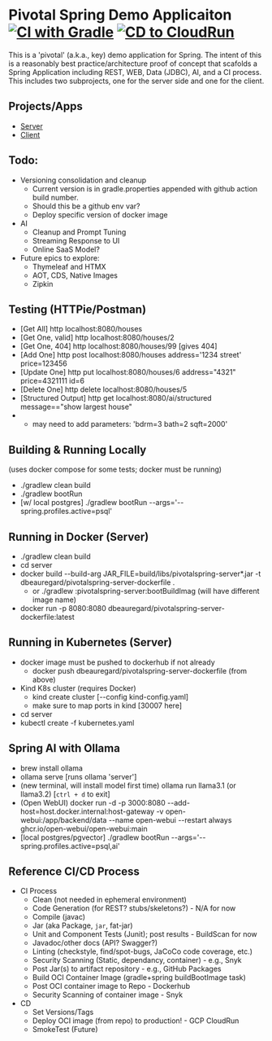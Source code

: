 # Pivotal Spring Demo Applicaiton [![CI with Gradle](https://github.com/dbeauregard/pivotalspring/actions/workflows/CI-gradle.yml/badge.svg?branch=main)](https://github.com/dbeauregard/pivotalspring/actions/workflows/CI-gradle.yml) [![CD to CloudRun](https://github.com/dbeauregard/pivotalspring/actions/workflows/CD-CloudRun.yaml/badge.svg)](https://github.com/dbeauregard/pivotalspring/actions/workflows/CD-CloudRun.yaml)
This is a 'pivotal' (a.k.a., key) demo application for Spring.
The intent of this is a reasonably best practice/architecture proof of concept that 
scafolds a Spring Application including REST, WEB, Data (JDBC), AI, and a CI process.
This includes two subprojects, one for the server side and one for the client.

## Projects/Apps
- [Server](server)
- [Client](client)

## Todo:
- Versioning consolidation and cleanup
    - Current version is in gradle.properties appended with github action build number.
    - Should this be a github env var?
    - Deploy specific version of docker image
- AI
    - Cleanup and Prompt Tuning
    - Streaming Response to UI
    - Online SaaS Model?
- Future epics to explore: 
    - Thymeleaf and HTMX
    - AOT, CDS, Native Images
    - Zipkin

## Testing (HTTPie/Postman)
- [Get All] http localhost:8080/houses
- [Get One, valid] http localhost:8080/houses/2
- [Get One, 404] http localhost:8080/houses/99 [gives 404]
- [Add One] http post localhost:8080/houses address='1234 street' price=123456
- [Update One] http put localhost:8080/houses/6 address="4321" price=4321111 id=6
- [Delete One] http delete localhost:8080/houses/5
- [Structured Output] http get localhost:8080/ai/structured message=="show largest house"
- * may need to add parameters: 'bdrm=3 bath=2 sqft=2000'

## Building & Running Locally
(uses docker compose for some tests; docker must be running)
- ./gradlew clean build
- ./gradlew bootRun 
- [w/ local postgres] ./gradlew bootRun --args='--spring.profiles.active=psql'

## Running in Docker (Server)
- ./gradlew clean build
- cd server
- docker build --build-arg JAR_FILE=build/libs/pivotalspring-server*.jar -t dbeauregard/pivotalspring-server-dockerfile .
    - or ./gradlew :pivotalspring-server:bootBuildImag (will have different image name)
- docker run -p 8080:8080 dbeauregard/pivotalspring-server-dockerfile:latest

## Running in Kubernetes (Server)
- docker image must be pushed to dockerhub if not already
    - docker push dbeauregard/pivotalspring-server-dockerfile (from above)
- Kind K8s cluster (requires Docker)
    - kind create cluster [--config kind-config.yaml]
    - make sure to map ports in kind [30007 here]
- cd server
- kubectl create -f kubernetes.yaml

## Spring AI with Ollama
- brew install ollama
- ollama serve [runs ollama 'server']
- (new terminal, will install model first time) ollama run llama3.1 (or llama3.2) [`ctrl + d` to exit]
- (Open WebUI) docker run -d -p 3000:8080 --add-host=host.docker.internal:host-gateway -v open-webui:/app/backend/data --name open-webui --restart always ghcr.io/open-webui/open-webui:main
- [local postgres/pgvector] ./gradlew bootRun --args='--spring.profiles.active=psql,ai'

## Reference CI/CD Process
- CI Process
    - Clean (not needed in ephemeral environment)
    - Code Generation (for REST? stubs/skeletons?) - N/A for now
    - Compile (javac)
    - Jar (aka Package, `jar`, fat-jar)
    - Unit and Component Tests (Junit); post results - BuildScan for now
    - Javadoc/other docs (API? Swagger?)
    - Linting (checkstyle, find/spot-bugs, JaCoCo code coverage, etc.)
    - Security Scanning (Static, dependancy, container) - e.g., Snyk
    - Post Jar(s) to artifact repository - e.g., GitHub Packages
    - Build OCI Container Image (gradle+spring buildBootImage task)
    - Post OCI container image to Repo - Dockerhub
    - Security Scanning of container image - Snyk
- CD
    - Set Versions/Tags
    - Deploy OCI image (from repo) to production! - GCP CloudRun
    - SmokeTest (Future)
